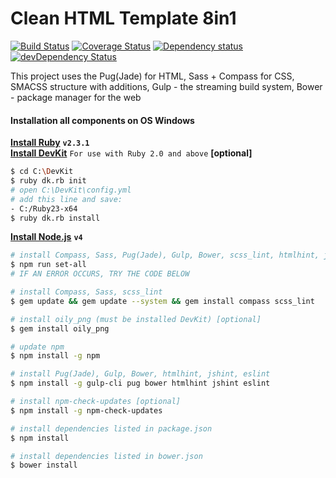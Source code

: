 # Clean HTML Template 8in1
[![Build Status](https://travis-ci.org/kudinovfedor/clean-html-template-8in1.svg?branch=master)](https://travis-ci.org/kudinovfedor/clean-html-template-8in1)
[![Coverage Status](https://coveralls.io/repos/github/kudinovfedor/clean-html-template-8in1/badge.svg)](https://coveralls.io/github/kudinovfedor/clean-html-template-8in1)
[![Dependency status](https://david-dm.org/kudinovfedor/clean-html-template-8in1.svg)](https://david-dm.org/kudinovfedor/clean-html-template-8in1)
[![devDependency Status](https://david-dm.org/kudinovfedor/clean-html-template-8in1/dev-status.svg)](https://david-dm.org/kudinovfedor/clean-html-template-8in1/?type=dev)

This project uses the Pug(Jade) for HTML, Sass + Compass for CSS, SMACSS structure with additions, Gulp - the streaming build system, Bower - package manager for the web
#### Installation all components on OS Windows
**[Install Ruby](http://rubyinstaller.org/downloads/)** **`v2.3.1`**<br/>
**[Install DevKit](http://rubyinstaller.org/downloads/)** `For use with Ruby 2.0 and above` **[optional]**<br/>
```sh
$ cd C:\DevKit
$ ruby dk.rb init
# open C:\DevKit\config.yml
# add this line and save:
- C:/Ruby23-x64
$ ruby dk.rb install
```
**[Install Node.js](https://nodejs.org/dist/latest-v4.x/)** **`v4`**

```sh
# install Compass, Sass, Pug(Jade), Gulp, Bower, scss_lint, htmlhint, jshint, eslint, dependencies
$ npm run set-all
# IF AN ERROR OCCURS, TRY THE CODE BELOW

# install Compass, Sass, scss_lint
$ gem update && gem update --system && gem install compass scss_lint

# install oily_png (must be installed DevKit) [optional]
$ gem install oily_png

# update npm
$ npm install -g npm

# install Pug(Jade), Gulp, Bower, htmlhint, jshint, eslint
$ npm install -g gulp-cli pug bower htmlhint jshint eslint

# install npm-check-updates [optional]
$ npm install -g npm-check-updates

# install dependencies listed in package.json
$ npm install

# install dependencies listed in bower.json
$ bower install
```
